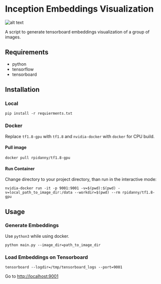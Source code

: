 # Inception Embeddings Visualization

![alt text](https://github.com/rpidanny/assets/raw/master/inception-embeddings-visualization/screen.gif)

A script to generate tensorboard embeddings visualization of a group of images.

## Requirements

* python
* tensorflow
* tensorboard

## Installation

### Local

`pip install -r requierments.txt`

### Docker

Replace `tf1.8-gpu` with `tf1.8` and `nvidia-docker` with `docker` for CPU build.

#### Pull image

`docker pull rpidanny/tf1.8-gpu`

#### Run Container

Change directory to your project directory, than run in the interactive mode:

`nvidia-docker run -it -p 9001:9001 -v=$(pwd):$(pwd) -v=local_path_to_image_dir:/data --workdir=$(pwd) --rm rpidanny/tf1.8-gpu`

## Usage

### Generate Embeddings

Use `python3` while using docker.

`python main.py --image_dir=path_to_image_dir`

### Load Embeddings on Tensorboard

`tensorboard --logdir=/tmp/tensorboard_logs --port=9001`

Go to [http://localhost:9001](http://localhost:9001)

